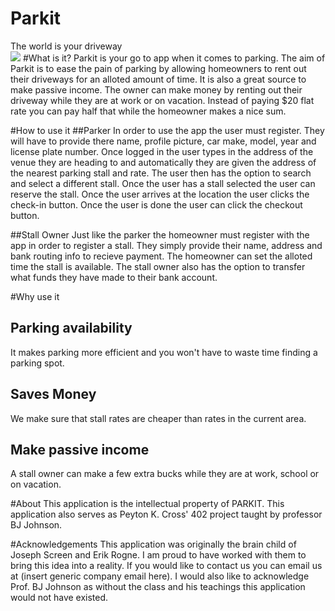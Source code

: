 # Parkit
The world is your driveway<br>
<img src="https://img.shields.io/badge/platform-web%20%7C%20iOS%20%7C%20Android-blue.svg">
#What is it?
Parkit is your go to app when it comes to parking. The aim of Parkit is to ease the pain of parking by allowing homeowners to rent out their driveways for an alloted amount of time. It is also a great source to make passive income. The owner can make money by renting out their driveway while they are at work or on vacation. Instead of paying $20 flat rate you can pay half that while the homeowner makes a nice sum.

#How to use it
##Parker
In order to use the app the user must register. They will have to provide there name, profile picture, car make, model, year and license plate number. Once logged in the user types in the address of the venue they are heading to and automatically they are given the address of the nearest parking stall and rate. The user then has the option to search and select a different stall. Once the user has a stall selected the user can reserve the stall. Once the user arrives at the location the user clicks the check-in button. Once the user is done the user can click the checkout button.

##Stall Owner
Just like the parker the homeowner must register with the app in order to register a stall. They simply provide their name, address and bank routing info to recieve payment. The homeowner can set the alloted time the stall is available. The stall owner also has the option to transfer what funds they have made to their bank account.

#Why use it
## Parking availability
It makes parking more efficient and you won't have to waste time finding a parking spot.
## Saves Money
We make sure that stall rates are cheaper than rates in the current area.
## Make passive income
A stall owner can make a few extra bucks while they are at work, school or on vacation.

#About
This application is the intellectual property of PARKIT. This application also serves as Peyton K. Cross' 402 project taught by professor BJ Johnson.

#Acknowledgements
This application was originally the brain child of Joseph Screen and Erik Rogne. I am proud to have worked with them to bring this idea into a reality. If you would like to contact us you can email us at (insert generic company email here). I would also like to acknowledge Prof. BJ Johnson as without the class and his teachings this application would not have existed.
